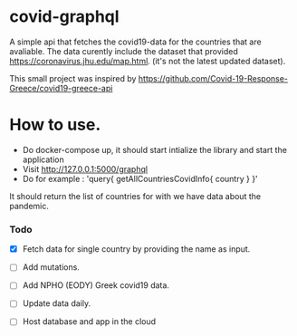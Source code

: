 # covid-graphql
A simple api that fetches the covid19-data for the countries that are avaliable.
The data curently include the dataset that provided https://coronavirus.jhu.edu/map.html.
(it's not the latest updated dataset).


This small project was inspired by 
https://github.com/Covid-19-Response-Greece/covid19-greece-api

# How to use.
 * Do docker-compose up, it should start intialize the library and start the application
 * Visit http://127.0.0.1:5000/graphql
 * Do for example :
     'query{
           getAllCountriesCovidInfo{
             country
             }
           }'

  It should return the list of countries for with we have data about the pandemic.
  
### Todo
- [x] Fetch data for single country by providing the name as input.

- [ ] Add mutations.

- [ ] Add NPHO (EODY) Greek covid19 data.

- [ ] Update data daily.

- [ ] Host database and app in the cloud
